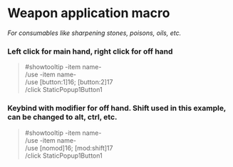 # Weapon application macro
*For consumables like sharpening stones, poisons, oils, etc.*

### Left click for main hand, right click for off hand
> #showtooltip -item name-<br>
/use -item name-<br>
/use [button:1]16; [button:2]17<br>
/click StaticPopup1Button1

### Keybind with modifier for off hand. Shift used in this example, can be changed to alt, ctrl, etc.
> #showtooltip -item name-<br>
/use -item name-<br>
/use [nomod]16; [mod:shift]17<br>
/click StaticPopup1Button1<br>
